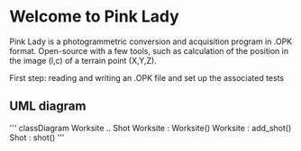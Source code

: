 # Welcome to Pink Lady

Pink Lady is a photogrammetric conversion and acquisition program in .OPK format. Open-source with a few tools, such as calculation of the position in the image (l,c) of a terrain point (X,Y,Z).

First step: reading and writing an .OPK file and set up the associated tests

## UML diagram

'''
classDiagram
Worksite .. Shot
Worksite : Worksite()
Worksite : add_shot()
Shot : shot()
'''
